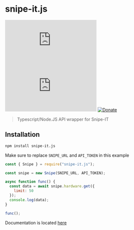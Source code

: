 # snipe-it.js

![npm](https://img.shields.io/npm/v/snipe-it.js) ![GitHub](https://img.shields.io/github/license/stingalleman/snipe-it.js) [![Donate](https://img.shields.io/badge/Donate-PayPal-green.svg)](https://www.paypal.com/cgi-bin/webscr?cmd=_s-xclick&hosted_button_id=9D298ENTTLRBJ&source=url)

> Typescript/Node.JS API wrapper for Snipe-IT

## Installation

```bash
npm install snipe-it.js
```

Make sure to replace `SNIPE_URL` and `API_TOKEN` in this example

```js
const { Snipe } = require("snipe-it.js");

const snipe = new Snipe(SNIPE_URL, API_TOKEN);

async function func() {
  const data = await snipe.hardware.get({
    limit: 50
  });
  console.log(data);
}

func();
```

Documentation is located [here](stingalleman.github.io/snipe-it.js/)
